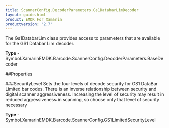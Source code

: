 ```yaml
---
title: ScannerConfig.DecoderParameters.Gs1DatabarLimDecoder
layout: guide.html 
product: EMDK For Xamarin 
productversion: '2.7' 
---
```

The Gs1DatabarLim class provides access to parameters that are available for the GS1 Databar Lim decoder.

**Type** - Symbol.XamarinEMDK.Barcode.ScannerConfig.DecoderParameters.BaseDecoder

##Properties

###SecurityLevel
Sets the four levels of decode security for GS1 DataBar Limited bar codes. There is an inverse relationship between security and digital scanner aggressiveness. Increasing the level of security may result in reduced aggressiveness in scanning, so choose only that level of security necessary

**Type** - Symbol.XamarinEMDK.Barcode.ScannerConfig.GS1LimitedSecurityLevel


